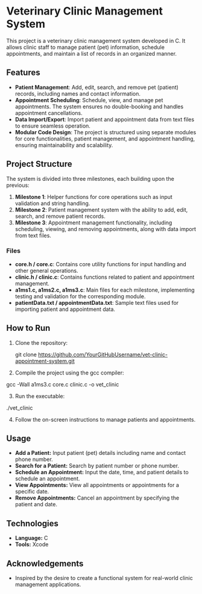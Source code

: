 # Veterinary Clinic Management System

This project is a veterinary clinic management system developed in C. It allows clinic staff to manage patient (pet) information, schedule appointments, and maintain a list of records in an organized manner.

## Features

- **Patient Management**: Add, edit, search, and remove pet (patient) records, including names and contact information.
- **Appointment Scheduling**: Schedule, view, and manage pet appointments. The system ensures no double-booking and handles appointment cancellations.
- **Data Import/Export**: Import patient and appointment data from text files to ensure seamless operation.
- **Modular Code Design**: The project is structured using separate modules for core functionalities, patient management, and appointment handling, ensuring maintainability and scalability.

## Project Structure

The system is divided into three milestones, each building upon the previous:

1. **Milestone 1**: Helper functions for core operations such as input validation and string handling.
2. **Milestone 2**: Patient management system with the ability to add, edit, search, and remove patient records.
3. **Milestone 3**: Appointment management functionality, including scheduling, viewing, and removing appointments, along with data import from text files.

### Files

- **core.h / core.c**: Contains core utility functions for input handling and other general operations.
- **clinic.h / clinic.c**: Contains functions related to patient and appointment management.
- **a1ms1.c, a1ms2.c, a1ms3.c**: Main files for each milestone, implementing testing and validation for the corresponding module.
- **patientData.txt / appointmentData.txt**: Sample text files used for importing patient and appointment data.

## How to Run

1. Clone the repository:

   git clone https://github.com/YourGitHubUsername/vet-clinic-appointment-system.git

2. Compile the project using the gcc compiler:

  gcc -Wall a1ms3.c core.c clinic.c -o vet_clinic

3. Run the executable:

  ./vet_clinic

4. Follow the on-screen instructions to manage patients and appointments.

## Usage
- **Add a Patient:** Input patient (pet) details including name and contact phone number.
- **Search for a Patient:** Search by patient number or phone number.
- **Schedule an Appointment:** Input the date, time, and patient details to schedule an appointment.
- **View Appointments:** View all appointments or appointments for a specific date.
- **Remove Appointments:** Cancel an appointment by specifying the patient and date.

## Technologies
- **Language:** C
- **Tools:** Xcode

## Acknowledgements
- Inspired by the desire to create a functional system for real-world clinic management applications.
